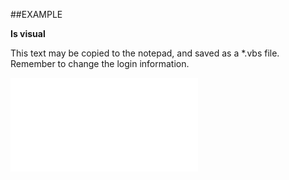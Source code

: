 

##EXAMPLE

**Is visual**

This text may be copied to the notepad, and saved as a *.vbs file. Remember to change the login information.

![](../../Examples/vbs/SOStatusMonitor.IsVisual.vbs.txt)





